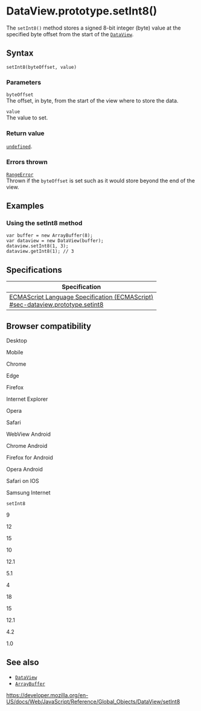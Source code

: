 # DataView.prototype.setInt8()

The `setInt8()` method stores a signed 8-bit integer (byte) value at the specified byte offset from the start of the [`DataView`](../dataview).

## Syntax

    setInt8(byteOffset, value)

### Parameters

`byteOffset`  
The offset, in byte, from the start of the view where to store the data.

`value`  
The value to set.

### Return value

[`undefined`](../undefined).

### Errors thrown

[`RangeError`](../rangeerror)  
Thrown if the `byteOffset` is set such as it would store beyond the end of the view.

## Examples

### Using the setInt8 method

    var buffer = new ArrayBuffer(8);
    var dataview = new DataView(buffer);
    dataview.setInt8(1, 3);
    dataview.getInt8(1); // 3

## Specifications

<table><thead><tr class="header"><th>Specification</th></tr></thead><tbody><tr class="odd"><td><a href="https://tc39.es/ecma262/#sec-dataview.prototype.setint8">ECMAScript Language Specification (ECMAScript)<br />
<span class="small">#sec-dataview.prototype.setint8</span></a></td></tr></tbody></table>

## Browser compatibility

Desktop

Mobile

Chrome

Edge

Firefox

Internet Explorer

Opera

Safari

WebView Android

Chrome Android

Firefox for Android

Opera Android

Safari on IOS

Samsung Internet

`setInt8`

9

12

15

10

12.1

5.1

4

18

15

12.1

4.2

1.0

## See also

-   [`DataView`](../dataview)
-   [`ArrayBuffer`](../arraybuffer)

<a href="https://developer.mozilla.org/en-US/docs/Web/JavaScript/Reference/Global_Objects/DataView/setInt8" class="_attribution-link">https://developer.mozilla.org/en-US/docs/Web/JavaScript/Reference/Global_Objects/DataView/setInt8</a>

